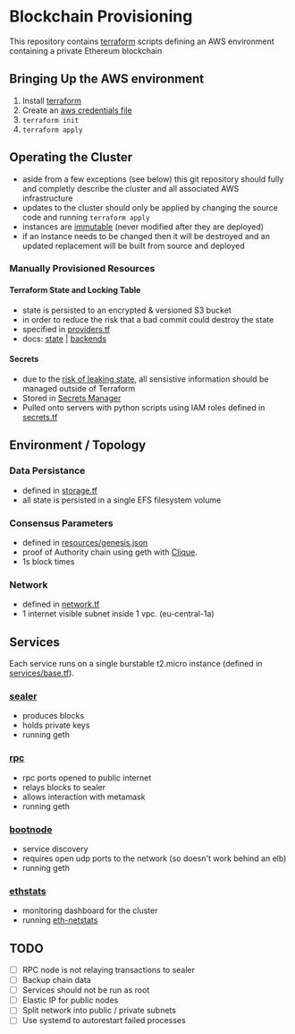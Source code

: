 # Blockchain Provisioning

This repository contains [terraform](https://www.terraform.io/) scripts defining an AWS environment containing a private Ethereum blockchain

## Bringing Up the AWS environment

1. Install [terraform](https://www.terraform.io/)
1. Create an [aws credentials file](https://docs.aws.amazon.com/cli/latest/userguide/cli-config-files.html)
1. `terraform init`
1. `terraform apply`

## Operating the Cluster

- aside from a few exceptions (see below) this git repository should fully and completly describe the cluster and all associated AWS infrastructure
- updates to the cluster should only be applied by changing the source code and running `terraform apply`
- instances are [immutable](https://www.digitalocean.com/community/tutorials/what-is-immutable-infrastructure) (never modified after they are deployed)
- if an instance needs to be changed then it will be destroyed and an updated replacement will be built from source and deployed

### Manually Provisioned Resources

#### Terraform State and Locking Table

- state is persisted to an encrypted & versioned S3 bucket
- in order to reduce the risk that a bad commit could destroy the state
- specified in [providers.tf](providers.tf)
- docs: [state](https://www.terraform.io/docs/state/index.html) | [backends](https://www.terraform.io/docs/backends/index.html)

#### Secrets

- due to the [risk of leaking state](https://www.terraform.io/docs/state/sensitive-data.html), all sensistive information should be managed outside of Terraform
- Stored in [Secrets Manager](https://aws.amazon.com/secrets-manager/)
- Pulled onto servers with python scripts using IAM roles defined in [secrets.tf](secrets.tf)

## Environment / Topology

### Data Persistance

- defined in [storage.tf](storage.tf)
- all state is persisted in a single EFS filesystem volume

### Consensus Parameters

- defined in [resources/genesis.json](resources/genesis.json)
- proof of Authority chain using geth with [Clique](https://github.com/ethereum/EIPs/issues/225).
- 1s block times

### Network

- defined in [network.tf](network.tf)
- 1 internet visible subnet inside 1 vpc. (eu-central-1a)

## Services

Each service runs on a single burstable t2.micro instance (defined in [services/base.tf](services/base/main.tf)).

### [sealer](services/sealer/main.tf)

- produces blocks
- holds private keys
- running geth

### [rpc](services/rpc/main.tf)

- rpc ports opened to public internet
- relays blocks to sealer
- allows interaction with metamask
- running geth

### [bootnode](services/bootnode/main.tf)

- service discovery
- requires open udp ports to the network (so doesn't work behind an elb)
- running geth

### [ethstats](services/ethstats.tf)

- monitoring dashboard for the cluster
- running [eth-netstats](https://github.com/cubedro/eth-netstats)

## TODO

- [ ] RPC node is not relaying transactions to sealer
- [ ] Backup chain data
- [ ] Services should not be run as root
- [ ] Elastic IP for public nodes
- [ ] Split network into public / private subnets
- [ ] Use systemd to autorestart failed processes
